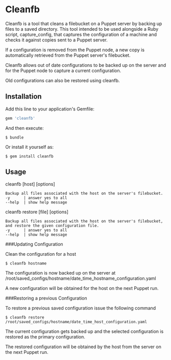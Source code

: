 # Cleanfb

Cleanfb is a tool that cleans a filebucket on a Puppet server by backing up files to a saved directory.
This tool intended to be used alongside a Ruby script, capture_config, that captures the configuration of a machine and checks it against copies sent to a Puppet server.

If a configuration is removed from the Puppet node, a new copy is automatically retrieved from the Puppet server's filebucket.

Cleanfb allows out of date configurations to be backed up on the server and for the Puppet node to capture a current configuration.

Old configurations can also be restored using cleanfb.

## Installation

Add this line to your application's Gemfile:

```ruby
gem 'cleanfb'
```

And then execute:

    $ bundle

Or install it yourself as:

    $ gem install cleanfb

## Usage

cleanfb [host] [options]

    Backup all files associated with the host on the server's filebucket.
    -y      | answer yes to all
    --help  | show help message

cleanfb restore [file] [options]

    Backup all files associated with the host on the server's filebucket, 
    and restore the given configuration file.
    -y      | answer yes to all
    --help  | show help message

###Updating Configuration

Clean the configuration for a host

    $ cleanfb hostname

The configuration is now backed up on the server at /root/saved_configs/hostname/date_time_hostname_configuration.yaml

A new configuration will be obtained for the host on the next Puppet run.


###Restoring a previous Configuration


To restore a previous saved configuration issue the following command

    $ cleanfb restore /root/saved_configs/hostname/date_time_host_configuration.yaml


The current configuration gets backed up and the selected configuration is restored as the primary configuration.

The restored configuration will be obtained by the host from the server on the next Puppet run.

